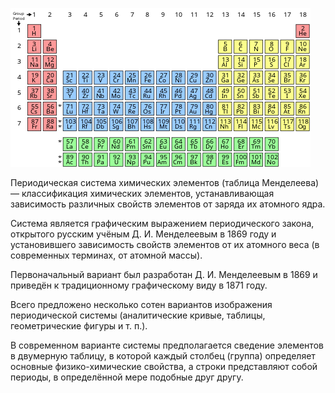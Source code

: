 ![](table.png)

Периодическая система химических элементов (таблица Менделеева) — классификация химических элементов, устанавливающая зависимость различных свойств элементов от заряда их атомного ядра.

Система является графическим выражением периодического закона, открытого русским учёным Д. И. Менделеевым в 1869 году и установившего зависимость свойств элементов от их атомного веса (в современных терминах, от атомной массы).

Первоначальный вариант был разработан Д. И. Менделеевым в 1869 и приведён к традиционному графическому виду в 1871 году.

Всего предложено несколько сотен вариантов изображения периодической системы (аналитические кривые, таблицы, геометрические фигуры и т. п.).

В современном варианте системы предполагается сведение элементов в двумерную таблицу, в которой каждый столбец (группа) определяет основные физико-химические свойства, а строки представляют собой периоды, в определённой мере подобные друг другу.